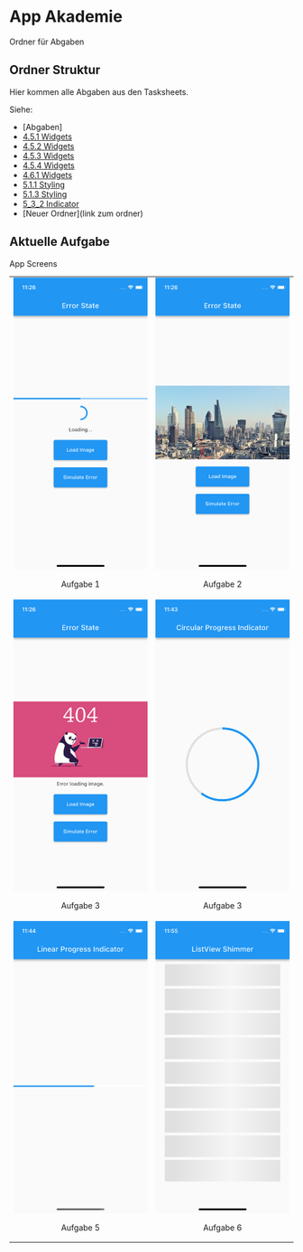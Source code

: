 # App Akademie

Ordner für Abgaben

## Ordner Struktur

Hier kommen alle Abgaben aus den Tasksheets.

Siehe:

- [Abgaben]
- [4.5.1 Widgets](https://github.com/markruzo/app_akademie/tree/main/lib/task_solutions/4_5_1)
- [4.5.2 Widgets](https://github.com/markruzo/app_akademie/tree/main/lib/task_solutions/4_5_2)
- [4.5.3 Widgets](https://github.com/markruzo/app_akademie/tree/main/lib/task_solutions/4_5_3)
- [4.5.4 Widgets](https://github.com/markruzo/app_akademie/tree/main/lib/task_solutions/4_5_4)
- [4.6.1 Widgets](https://github.com/markruzo/app_akademie/tree/main/lib/task_solutions/4_6_1)
- [5.1.1 Styling](https://github.com/markruzo/app_akademie/tree/main/lib/task_solutions/5_1_1_Styling)
- [5.1.3 Styling](https://github.com/markruzo/app_akademie/tree/main/lib/task_solutions/5_1_3_Styling)
- [5_3_2 Indicator](https://github.com/markruzo/app_akademie/tree/main/lib/task_solutions/5_3_2_Indicator)
- [Neuer Ordner](link zum ordner)

## Aktuelle Aufgabe

App Screens

<table>
  <tr>
    <td style="text-align: center;">
      <img src="lib/task_solutions/5_3_2_Indicator/Simulator Screenshot - iPhone 13 mini - 2023-08-22 at 11.26.42.png" alt="Bild 1">
      <p>Aufgabe 1</p>
    </td>
    <td style="text-align: center;">
      <img src="lib/task_solutions/5_3_2_Indicator/Simulator Screenshot - iPhone 13 mini - 2023-08-22 at 11.26.46.png" alt="Bild 2">
      <p>Aufgabe 2</p>
    </td>
  </tr>
    <td style="text-align: center;">
      <img src="lib/task_solutions/5_3_2_Indicator/Simulator Screenshot - iPhone 13 mini - 2023-08-22 at 11.26.49.png" alt="Bild 1">
      <p>Aufgabe 3</p>
    </td>
    <td style="text-align: center;">
      <img src="lib/task_solutions/5_3_2_Indicator/Simulator Screenshot - iPhone 13 mini - 2023-08-22 at 11.43.18.png" alt="Bild 2">
      <p>Aufgabe 3</p>
    </td>
  </tr>
    <td style="text-align: center;">
      <img src="lib/task_solutions/5_3_2_Indicator/Simulator Screenshot - iPhone 13 mini - 2023-08-22 at 11.44.00.png" alt="Bild 1">
      <p>Aufgabe 5</p>
    </td>
    <td style="text-align: center;">
      <img src="lib/task_solutions/5_3_2_Indicator/Simulator Screenshot - iPhone 13 mini - 2023-08-22 at 11.55.55.png" alt="Bild 2">
      <p>Aufgabe 6</p>
    </td>
  </tr>


   
 </tr>

</table>